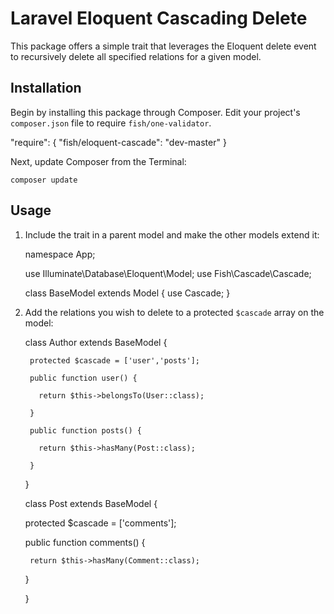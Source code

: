 # Laravel Eloquent Cascading Delete

This package offers a simple trait that leverages the Eloquent delete event to recursively delete all specified relations for a given model.

## Installation

Begin by installing this package through Composer. Edit your project's `composer.json` file to require `fish/one-validator`.

  "require": {
    "fish/eloquent-cascade": "dev-master"
  }

  Next, update Composer from the Terminal:

    composer update

## Usage

1. Include the trait in a parent model and make the other models extend it:

    namespace App;

    use Illuminate\Database\Eloquent\Model;
    use Fish\Cascade\Cascade;

    class BaseModel extends Model
    {
        use Cascade;
    }

1. Add the relations you wish to delete to a protected `$cascade` array on the model:

    class Author extends BaseModel
    {

        protected $cascade = ['user','posts'];

        public function user() {

          return $this->belongsTo(User::class);

        }

        public function posts() {

          return $this->hasMany(Post::class);

        }

    }

    class Post extends BaseModel
    {

      protected $cascade = ['comments'];

      public function comments() {

        return $this->hasMany(Comment::class);

      }

    }


